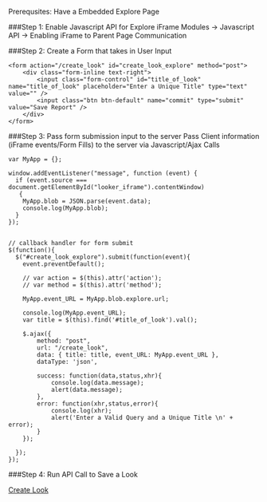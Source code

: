 Prerequsites: Have a Embedded Explore Page

###Step 1: Enable Javascript API for Explore iFrame
  Modules -> Javascript API -> Enabling iFrame to Parent Page Communication

###Step 2: Create a Form that takes in User Input 
```
<form action="/create_look" id="create_look_explore" method="post">
	<div class="form-inline text-right">
		<input class="form-control" id="title_of_look" name="title_of_look" placeholder="Enter a Unique Title" type="text" value="" />
		<input class="btn btn-default" name="commit" type="submit" value="Save Report" />
	</div>
</form>
```

###Step 3: Pass form submission input to the server
Pass Client information (iFrame events/Form Fills) to the server via Javascript/Ajax Calls

```
var MyApp = {};

window.addEventListener("message", function (event) {
  if (event.source === document.getElementById("looker_iframe").contentWindow)
   {
    MyApp.blob = JSON.parse(event.data); 
    console.log(MyApp.blob);
  }
});


// callback handler for form submit
$(function(){
  $("#create_look_explore").submit(function(event){
    event.preventDefault();

    // var action = $(this).attr('action');
    // var method = $(this).attr('method');

    MyApp.event_URL = MyApp.blob.explore.url;

    console.log(MyApp.event_URL);
    var title = $(this).find('#title_of_look').val();

    $.ajax({
		method: "post",
		url: "/create_look",
		data: { title: title, event_URL: MyApp.event_URL }, 
		dataType: 'json', 
 
		success: function(data,status,xhr){
			console.log(data.message);
			alert(data.message);
		},
		error: function(xhr,status,error){
			console.log(xhr);
			alert('Enter a Valid Query and a Unique Title \n' + error);
		}
	});

  });
});
```

###Step 4: Run API Call to Save a Look

[Create Look](https://github.com/llooker/powered_by_modules/blob/master/Modules/API%20Calls/create_look.md)
  



